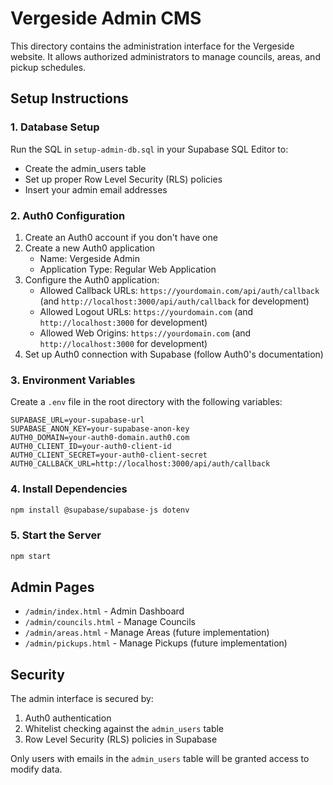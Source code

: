 # Vergeside Admin CMS

This directory contains the administration interface for the Vergeside website. It allows authorized administrators to manage councils, areas, and pickup schedules.

## Setup Instructions

### 1. Database Setup

Run the SQL in `setup-admin-db.sql` in your Supabase SQL Editor to:
- Create the admin_users table
- Set up proper Row Level Security (RLS) policies
- Insert your admin email addresses

### 2. Auth0 Configuration

1. Create an Auth0 account if you don't have one
2. Create a new Auth0 application
   - Name: Vergeside Admin
   - Application Type: Regular Web Application
3. Configure the Auth0 application:
   - Allowed Callback URLs: `https://yourdomain.com/api/auth/callback` (and `http://localhost:3000/api/auth/callback` for development)
   - Allowed Logout URLs: `https://yourdomain.com` (and `http://localhost:3000` for development)
   - Allowed Web Origins: `https://yourdomain.com` (and `http://localhost:3000` for development)
4. Set up Auth0 connection with Supabase (follow Auth0's documentation)

### 3. Environment Variables

Create a `.env` file in the root directory with the following variables:
```
SUPABASE_URL=your-supabase-url
SUPABASE_ANON_KEY=your-supabase-anon-key
AUTH0_DOMAIN=your-auth0-domain.auth0.com
AUTH0_CLIENT_ID=your-auth0-client-id
AUTH0_CLIENT_SECRET=your-auth0-client-secret
AUTH0_CALLBACK_URL=http://localhost:3000/api/auth/callback
```

### 4. Install Dependencies

```bash
npm install @supabase/supabase-js dotenv
```

### 5. Start the Server

```bash
npm start
```

## Admin Pages

- `/admin/index.html` - Admin Dashboard
- `/admin/councils.html` - Manage Councils
- `/admin/areas.html` - Manage Areas (future implementation)
- `/admin/pickups.html` - Manage Pickups (future implementation)

## Security

The admin interface is secured by:
1. Auth0 authentication
2. Whitelist checking against the `admin_users` table
3. Row Level Security (RLS) policies in Supabase

Only users with emails in the `admin_users` table will be granted access to modify data.
